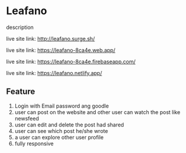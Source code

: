 # Leafano

description

live site link: http://leafano.surge.sh/

live site link: https://leafano-8ca4e.web.app/

live site link: https://leafano-8ca4e.firebaseapp.com/

live site link: https://leafano.netlify.app/

## Feature
1. Login with Email password ang goodle
2. user can post on the website and other user can watch the post like newsfeed
3. user can edit and delete the post had shared
4. user can see which post he/she wrote
5. a user can explore other user profile
6. fully responsive


